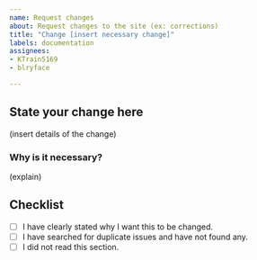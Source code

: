 ```yaml
---
name: Request changes
about: Request changes to the site (ex: corrections)
title: "Change [insert necessary change]"
labels: documentation
assignees:
- KTrain5169
- blryface

---
```


## State your change here

(insert details of the change)

### Why is it necessary?

(explain)

## Checklist

- [ ] I have clearly stated why I want this to be changed.
- [ ] I have searched for duplicate issues and have not found any.
- [ ] I did not read this section.
